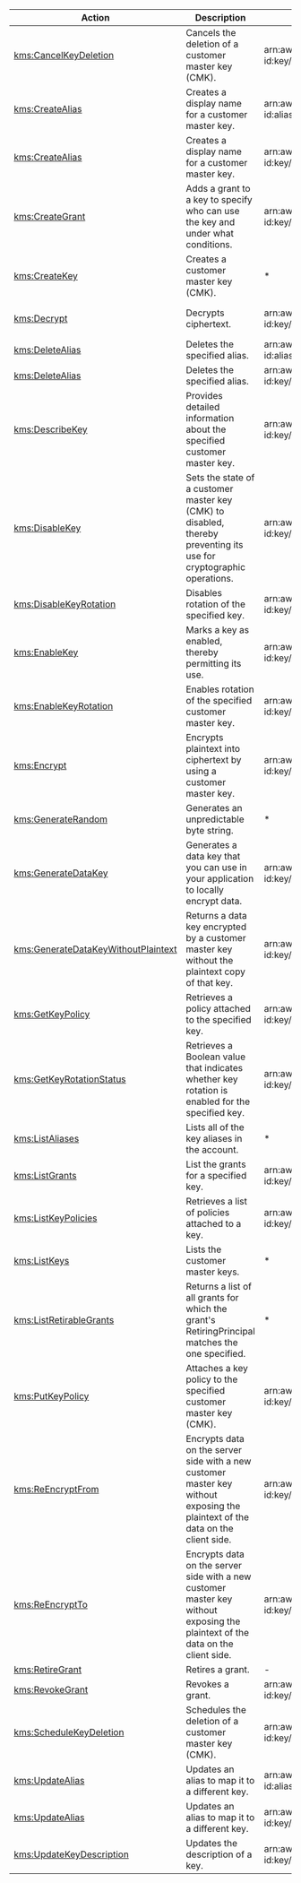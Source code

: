 | Action | Description | Resource | Condition |
| --- | --- | --- | --- |
| [kms:CancelKeyDeletion](http://docs.aws.amazon.com/kms/latest/APIReference/API_CancelKeyDeletion.html) | Cancels the deletion of a customer master key (CMK). | arn:aws:kms:$region:$account-id:key/$key-id | kms:CallerAccount, kms:ViaService |
| [kms:CreateAlias](http://docs.aws.amazon.com/kms/latest/APIReference/API_CreateAlias.html) | Creates a display name for a customer master key. | arn:aws:kms:$region:$account-id:alias/$alias-name | - |
| [kms:CreateAlias](http://docs.aws.amazon.com/kms/latest/APIReference/API_CreateAlias.html) | Creates a display name for a customer master key. | arn:aws:kms:$region:$account-id:key/$key-id | kms:CallerAccount, kms:ViaService |
| [kms:CreateGrant](http://docs.aws.amazon.com/kms/latest/APIReference/API_CreateGrant.html) | Adds a grant to a key to specify who can use the key and under what conditions. | arn:aws:kms:$region:$account-id:key/$key-id | kms:GrantConstraintType, kms:GrantIsForAWSResource, kms:GrantOperations, kms:CallerAccount, kms:ViaService |
| [kms:CreateKey](http://docs.aws.amazon.com/kms/latest/APIReference/API_CreateKey.html) | Creates a customer master key (CMK). | * | kms:BypassPolicyLockoutSafetyCheck |
| [kms:Decrypt](http://docs.aws.amazon.com/kms/latest/APIReference/API_Decrypt.html) | Decrypts ciphertext. | arn:aws:kms:$region:$account-id:key/$key-id | kms:EncryptionContext:, kms:EncryptionContextKeys, kms:CallerAccount, kms:ViaService |
| [kms:DeleteAlias](http://docs.aws.amazon.com/kms/latest/APIReference/API_DeleteAlias.html) | Deletes the specified alias. | arn:aws:kms:$region:$account-id:alias/$alias-name | - |
| [kms:DeleteAlias](http://docs.aws.amazon.com/kms/latest/APIReference/API_DeleteAlias.html) | Deletes the specified alias. | arn:aws:kms:$region:$account-id:key/$key-id | kms:CallerAccount, kms:ViaService |
| [kms:DescribeKey](http://docs.aws.amazon.com/kms/latest/APIReference/API_DescribeKey.html) | Provides detailed information about the specified customer master key. | arn:aws:kms:$region:$account-id:key/$key-id | kms:CallerAccount, kms:ViaService |
| [kms:DisableKey](http://docs.aws.amazon.com/kms/latest/APIReference/API_DisableKey.html) | Sets the state of a customer master key (CMK) to disabled, thereby preventing its use for cryptographic operations. | arn:aws:kms:$region:$account-id:key/$key-id | kms:CallerAccount, kms:ViaService |
| [kms:DisableKeyRotation](http://docs.aws.amazon.com/kms/latest/APIReference/API_DisableKeyRotation.html) | Disables rotation of the specified key. | arn:aws:kms:$region:$account-id:key/$key-id | kms:CallerAccount, kms:ViaService |
| [kms:EnableKey](http://docs.aws.amazon.com/kms/latest/APIReference/API_EnableKey.html) | Marks a key as enabled, thereby permitting its use. | arn:aws:kms:$region:$account-id:key/$key-id | kms:CallerAccount, kms:ViaService |
| [kms:EnableKeyRotation](http://docs.aws.amazon.com/kms/latest/APIReference/API_EnableKeyRotation.html) | Enables rotation of the specified customer master key. | arn:aws:kms:$region:$account-id:key/$key-id | kms:CallerAccount, kms:ViaService |
| [kms:Encrypt](http://docs.aws.amazon.com/kms/latest/APIReference/API_Encrypt.html) | Encrypts plaintext into ciphertext by using a customer master key. | arn:aws:kms:$region:$account-id:key/$key-id | kms:EncryptionContext:, kms:EncryptionContextKeys, kms:CallerAccount, kms:ViaService |
| [kms:GenerateRandom](http://docs.aws.amazon.com/kms/latest/APIReference/API_GenerateRandom.html) | Generates an unpredictable byte string. | * | - |
| [kms:GenerateDataKey](http://docs.aws.amazon.com/kms/latest/APIReference/API_GenerateDataKey.html) | Generates a data key that you can use in your application to locally encrypt data. | arn:aws:kms:$region:$account-id:key/$key-id | kms:EncryptionContext:, kms:EncryptionContextKeys, kms:CallerAccount, kms:ViaService |
| [kms:GenerateDataKeyWithoutPlaintext](http://docs.aws.amazon.com/kms/latest/APIReference/API_GenerateDataKeyWithoutPlaintext.html) | Returns a data key encrypted by a customer master key without the plaintext copy of that key. | arn:aws:kms:$region:$account-id:key/$key-id | kms:EncryptionContext:, kms:EncryptionContextKeys, kms:CallerAccount, kms:ViaService |
| [kms:GetKeyPolicy](http://docs.aws.amazon.com/kms/latest/APIReference/API_GetKeyPolicy.html) | Retrieves a policy attached to the specified key. | arn:aws:kms:$region:$account-id:key/$key-id | kms:CallerAccount, kms:ViaService |
| [kms:GetKeyRotationStatus](http://docs.aws.amazon.com/kms/latest/APIReference/API_GetKeyRotationStatus.html) | Retrieves a Boolean value that indicates whether key rotation is enabled for the specified key. | arn:aws:kms:$region:$account-id:key/$key-id | kms:CallerAccount, kms:ViaService |
| [kms:ListAliases](http://docs.aws.amazon.com/kms/latest/APIReference/API_ListAliases.html) | Lists all of the key aliases in the account. | * | - |
| [kms:ListGrants](http://docs.aws.amazon.com/kms/latest/APIReference/API_ListGrants.html) | List the grants for a specified key. | arn:aws:kms:$region:$account-id:key/$key-id | kms:CallerAccount, kms:ViaService |
| [kms:ListKeyPolicies](http://docs.aws.amazon.com/kms/latest/APIReference/API_ListKeyPolicies.html) | Retrieves a list of policies attached to a key. | arn:aws:kms:$region:$account-id:key/$key-id | kms:CallerAccount, kms:ViaService |
| [kms:ListKeys](http://docs.aws.amazon.com/kms/latest/APIReference/API_ListKeys.html) | Lists the customer master keys. | * | - |
| [kms:ListRetirableGrants](http://docs.aws.amazon.com/kms/latest/APIReference/API_ListRetirableGrants.html) | Returns a list of all grants for which the grant's RetiringPrincipal matches the one specified. | * | - |
| [kms:PutKeyPolicy](http://docs.aws.amazon.com/kms/latest/APIReference/API_PutKeyPolicy.html) | Attaches a key policy to the specified customer master key (CMK). | arn:aws:kms:$region:$account-id:key/$key-id | kms:CallerAccount, kms:ViaService |
| [kms:ReEncryptFrom](http://docs.aws.amazon.com/kms/latest/APIReference/API_ReEncrypt.html) | Encrypts data on the server side with a new customer master key without exposing the plaintext of the data on the client side. | arn:aws:kms:$region:$account-id:key/$key-id | kms:EncryptionContext:, kms:EncryptionContextKeys, kms:ReEncryptOnSameKey, kms:CallerAccount, kms:ViaService |
| [kms:ReEncryptTo](http://docs.aws.amazon.com/kms/latest/APIReference/API_ReEncrypt.html) | Encrypts data on the server side with a new customer master key without exposing the plaintext of the data on the client side. | arn:aws:kms:$region:$account-id:key/$key-id | kms:EncryptionContext:, kms:EncryptionContextKeys, kms:ReEncryptOnSameKey, kms:CallerAccount, kms:ViaService |
| [kms:RetireGrant](http://docs.aws.amazon.com/kms/latest/APIReference/API_RetireGrant.html) | Retires a grant. | - | - |
| [kms:RevokeGrant](http://docs.aws.amazon.com/kms/latest/APIReference/API_RevokeGrant.html) | Revokes a grant. | arn:aws:kms:$region:$account-id:key/$key-id | kms:CallerAccount, kms:ViaService |
| [kms:ScheduleKeyDeletion](http://docs.aws.amazon.com/kms/latest/APIReference/API_ScheduleKeyDeletion.html) | Schedules the deletion of a customer master key (CMK). | arn:aws:kms:$region:$account-id:key/$key-id | kms:CallerAccount, kms:ViaService |
| [kms:UpdateAlias](http://docs.aws.amazon.com/kms/latest/APIReference/API_UpdateAlias.html) | Updates an alias to map it to a different key. | arn:aws:kms:$region:$account-id:alias/$alias-name | - |
| [kms:UpdateAlias](http://docs.aws.amazon.com/kms/latest/APIReference/API_UpdateAlias.html) | Updates an alias to map it to a different key. | arn:aws:kms:$region:$account-id:key/$key-id | kms:CallerAccount, kms:ViaService |
| [kms:UpdateKeyDescription](http://docs.aws.amazon.com/kms/latest/APIReference/API_UpdateKeyDescription.html) | Updates the description of a key. | arn:aws:kms:$region:$account-id:key/$key-id | kms:CallerAccount, kms:ViaService |

